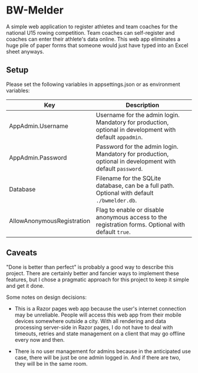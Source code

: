 ﻿# BW-Melder

A simple web application to register athletes and team coaches for the national U15 rowing competition. Team coaches can self-register and coaches can enter their athlete's data online. This web app eliminates a huge pile of paper forms that someone would just have typed into an Excel sheet anyways.

## Setup

Please set the following variables in appsettings.json or as environment variables:

Key | Description
----|-------------
AppAdmin.Username | Username for the admin login. Mandatory for production, optional in development with default `appadmin`.
AppAdmin.Password | Password for the admin login. Mandatory for production, optional in development with default `password`.
Database | Filename for the SQLite database, can be a full path. Optional with default `./bwmelder.db`.
AllowAnonymousRegistration | Flag to enable or disable anonymous access to the registration forms. Optional with default `true`.

## Caveats

"Done is better than perfect" is probably a good way to describe this project. There are certainly better and fancier ways to implement these features, but I chose a pragmatic approach for this project to keep it simple and get it done.

Some notes on design decisions:

- This is a Razor pages web app because the user's internet connection may be unreliable. People will access this web app from their mobile devices somewhere outside a city. With all rendering and data processing server-side in Razor pages, I do not have to deal with timeouts, retries and state management on a client that may go offline every now and then.

- There is no user management for admins because in the anticipated use case, there will be just be one admin logged in. And if there are two, they will be in the same room. 